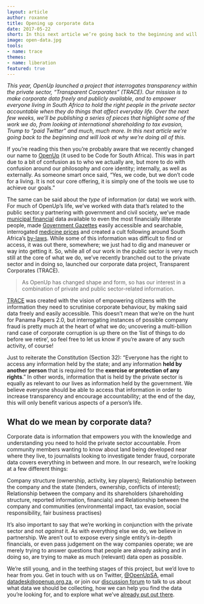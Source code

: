 ```yaml
---
layout: article
author: roxanne
title: Opening up corporate data
date: 2017-05-22
short: In this next article we’re going back to the beginning and will look at why we’re branching out to corporate data. 
image: open-data.jpg
tools:
- name: trace
themes:
- name: liberation
featured: true
---
```


_This year, OpenUp launched a project that interrogates transparency within the private sector, “Transparent Corporates” (TRACE). Our mission is to make corporate data freely and publicly available, and to empower everyone living in South Africa to hold the right people in the private sector accountable when they do things that affect everyday life. Over the next few weeks, we’ll be publishing a series of pieces that highlight some of the work we do, from looking at international shareholding to tax evasion, Trump to “paid Twitter” and much, much more. In this next article we’re going back to the beginning and will look at why we’re doing all of this._

If you’re reading this then you’re probably aware that we recently changed our name to [OpenUp](/articles/new-name.html) (it used to be Code for South Africa). This was in part due to a bit of confusion as to who we actually are, but more to do with confusion around our philosophy and core identity; internally, as well as externally. As someone smart once said, “Yes, we code, but we don’t code for a living. It is not our core offering, it is simply one of the tools we use to achieve our goals.” 

The same can be said about the _type_ of information (or data) we work with. For much of OpenUp’s life, we’ve worked with data that’s related to the public sector.y partnering with government and civil society, we’ve made [municipal financial](https://municipalmoney.gov.za/) data available to even the most financially illiterate people, made [Government Gazettes](https://opengazettes.org.za/) easily accessible and searchable, interrogated [medicine prices](https://mpr.code4sa.org/) and created a cult following around South Africa’s [by-laws](https://openbylaws.org.za/). While some of this information was difficult to find or access, it was out there, somewhere; we just had to dig and maneuver or way into getting it. So, while all of our work in the public sector is very much still at the core of what we do, we’ve recently branched out to the private sector and in doing so, launched our corporate data project, Transparent Corporates (TRACE). 

> As OpenUp has changed shape and form, so has our interest in a combination of private and public sector-related information. 

[TRACE](https://openup.org.za/trace) was created with the vision of empowering citizens with the information they need to scrutinise corporate behaviour, by making said data freely and easily accessible. This doesn’t mean that we’re on the hunt for Panama Papers 2.0, but interrogating instances of possible company fraud is pretty much at the heart of what we do; uncovering a multi-billion rand case of corporate corruption is up there on the ‘list of things to do before we retire’, so feel free to let us know if you’re aware of any such activity, of course! 

Just to reiterate the Constitution (Section 32): “Everyone has the right to access any information held by the state; and any information **held by another person** that is required for the **exercise or protection of any rights**.” In other words, information that is held by the private sector is equally as relevant to our lives as information held by the government. We believe everyone should be able to access that information in order to increase transparency and encourage accountability; at the end of the day, this will only benefit various aspects of a person’s life. 

## What do we mean by corporate data?

Corporate data is information that empowers you with the knowledge and understanding you need to hold the private sector accountable. From community members wanting to know about land being developed near where they live, to journalists looking to investigate tender fraud, corporate data covers everything in between and more. In our research, we’re looking at a few different things:

Company structure (ownership, activity, key players);
Relationship between the company and the state (tenders, ownership, conflicts of interest);
Relationship between the company and its shareholders (shareholding structure, reported information, financials) and
Relationship between the company and communities (environmental impact, tax evasion, social responsibility, fair business practises)

It’s also important to say that we’re working in conjunction with the private sector and not _against_ it. As with everything else we do, we believe in partnership. We aren’t out to expose every single entity’s in-depth financials, or even pass judgement on the way companies operate; we are merely trying to answer questions that people are already asking and in doing so, are trying to make as much (relevant) data open as possible.

We’re still young, and in the teething stages of this project, but we’d love to hear from you. Get in touch with us on Twitter, [@OpenUpSA](https://twitter.com/@OpenUpSA), email <datadesk@openup.org.za>, or join our [discussion forum](http://discuss.codebridge.org.za/t/cipc-data/72/3) to talk to us about what data we should be collecting, how we can help you find the data you’re looking for, and to explore what we’ve [already put out there](/trace).
